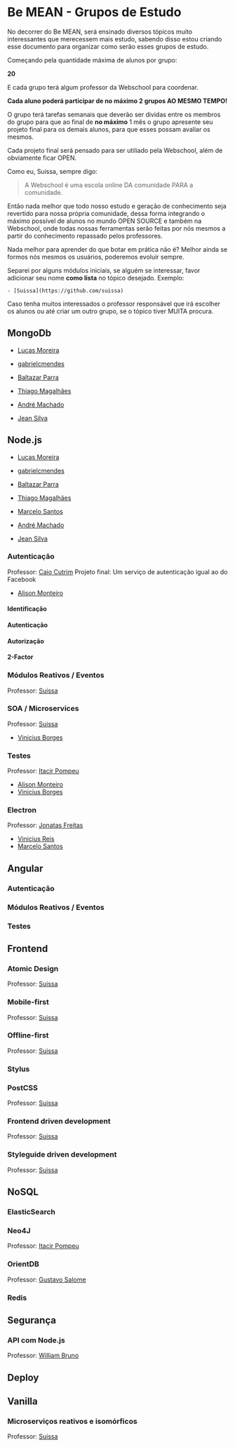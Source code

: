 # Be MEAN - Grupos de Estudo

No decorrer do Be MEAN, será ensinado diversos tópicos muito interessantes que merecessem mais estudo, sabendo disso estou criando esse documento para organizar como serão esses grupos de estudo.

Começando pela quantidade máxima de alunos por grupo:

**20**

E cada grupo terá algum professor da Webschool para coordenar.

**Cada aluno poderá participar de no máximo 2 grupos AO MESMO TEMPO!**

O grupo terá tarefas semanais que deverão ser dividas entre os membros do grupo para que ao final de **no máximo** 1 mês o grupo apresente seu projeto final para os demais alunos, para que esses possam avaliar os mesmos.

Cada projeto final será pensado para ser utiliado pela Webschool, além de obviamente ficar OPEN.

Como eu, Suissa, sempre digo:

> A Webschool é uma escola online DA comunidade PARA a comunidade.

Então nada melhor que todo nosso estudo e geração de conhecimento seja revertido para nossa própria comunidade, dessa forma integrando o máximo possível de alunos no mundo OPEN SOURCE e também na Webschool, onde todas nossas ferramentas serão feitas por nós mesmos a partir do conhecimento repassado pelos professores.

Nada melhor para aprender do que botar em prática não é? Melhor ainda se formos nós mesmos os usuários, poderemos evoluir sempre.

Separei por alguns módulos iniciais, se alguém se interessar, favor adicionar seu nome **como lista** no tópico desejado. Exemplo:

```
- [Suissa](https://github.com/suissa)
```

Caso tenha muitos interessados o professor responsável que irá escolher os alunos ou até criar um outro grupo, se o tópico tiver MUITA procura.

## MongoDb
- [Lucas Moreira](https://github.com/fauker)

- [gabrielcmendes](https://github.com/gabrielcmendes)

- [Baltazar Parra](https://github.com/ravenNNN)
 
- [Thiago Magalhães](https://github.com/Thiago-Magalhaes)

- [André Machado](https://github.com/andresmachado)

- [Jean Silva](https://github.com/fjeansilva)

## Node.js
- [Lucas Moreira](https://github.com/fauker)

- [gabrielcmendes](https://github.com/gabrielcmendes)

- [Baltazar Parra](https://github.com/ravenNNN)

- [Thiago Magalhães](https://github.com/Thiago-Magalhaes)

- [Marcelo Santos](https://github.com/MarceSanto)

- [André Machado](https://github.com/andresmachado)

- [Jean Silva](https://github.com/fjeansilva)

### Autenticação
Professor: [Caio Cutrim]()
Projeto final: Um serviço de autenticação igual ao do Facebook

- [Alison Monteiro](https://github.com/alisonmonteiro)

#### Identificação
#### Autenticação
#### Autorização
#### 2-Factor

### Módulos Reativos / Eventos
Professor: [Suissa](https://github.com/suissa)

### SOA / Microservices
Professor: [Suissa](https://github.com/suissa)

- [Vinicius Borges](https://github.com/BX-L)

### Testes
Professor: [Itacir Pompeu]()

- [Alison Monteiro](https://github.com/alisonmonteiro)
- [Vinicius Borges](https://github.com/BX-L)

### Electron
Professor: [Jonatas Freitas](https://github.com/jonatasfreitasv)

- [Vinicius Reis](https://github.com/vinicius73)
- [Marcelo Santos](https://github.com/MarceSanto)

## Angular

### Autenticação

### Módulos Reativos / Eventos

### Testes

## Frontend

### Atomic Design
Professor: [Suissa](https://github.com/suissa)

### Mobile-first
Professor: [Suissa](https://github.com/suissa)

### Offline-first
Professor: [Suissa](https://github.com/suissa)

### Stylus

### PostCSS
Professor: [Suissa](https://github.com/suissa)

### Frontend driven development
Professor: [Suissa](https://github.com/suissa)

### Styleguide driven development
Professor: [Suissa](https://github.com/suissa)

## NoSQL

### ElasticSearch
### Neo4J
Professor: [Itacir Pompeu]()

### OrientDB
Professor: [Gustavo Salome]()

### Redis

## Segurança

### API com Node.js
Professor: [William Bruno](https://github.com/wbruno)

## Deploy

## Vanilla

### Microserviços reativos e isomórficos
Professor: [Suissa](https://github.com/suissa)
